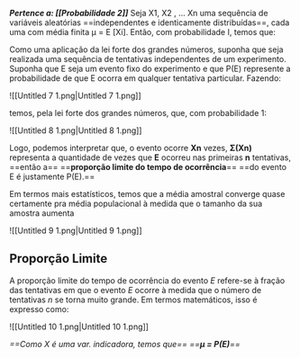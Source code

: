 ***Pertence a: [[Probabilidade 2]]***
Seja X1, X2 , ... Xn uma sequência de variáveis aleatórias ==independentes e identicamente distribuídas==, cada uma com média finita μ = E [Xi]. Então, com probabilidade I, temos que:
 
 Como uma aplicação da lei forte dos grandes números, suponha que seja realizada uma sequência de tentativas independentes de um experimento. Suponha que E seja um evento fixo do experimento e que P(E) represente a probabilidade de que E ocorra em qualquer tentativa particular. Fazendo:
 
 ![[Untitled 7 1.png|Untitled 7 1.png]]
 
 temos, pela lei forte dos grandes números, que, com probabilidade 1:
 
 ![[Untitled 8 1.png|Untitled 8 1.png]]
 
 Logo, podemos interpretar que, o evento ocorre **Xn** vezes, **Σ(Xn)** representa a quantidade de vezes que **E** ocorreu nas primeiras **n** tentativas, ==então a== ==**proporção limite do tempo de ocorrência**== ==do evento E é justamente P(E).==
 
 Em termos mais estatísticos, temos que a média amostral converge quase certamente pra média populacional à medida que o tamanho da sua amostra aumenta
 
 ![[Untitled 9 1.png|Untitled 9 1.png]]
 
 ## Proporção Limite
 
 A proporção limite do tempo de ocorrência do evento _E_ refere-se à fração das tentativas em que o evento _E_ ocorre à medida que o número de tentativas _n_ se torna muito grande. Em termos matemáticos, isso é expresso como:
 
 ![[Untitled 10 1.png|Untitled 10 1.png]]
 
 _==Como X é uma var. indicadora, temos que==_ _==**μ = P(E)**==_
 

